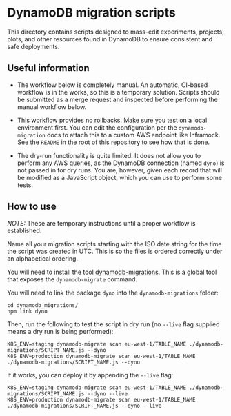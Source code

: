 DynamoDB migration scripts
==========================

This directory contains scripts designed to mass-edit experiments, projects, plots,
and other resources found in DynamoDB to ensure consistent and safe deployments.

Useful information
------------------

* The workflow below is completely manual. An automatic, CI-based workflow is in the works, so this is a temporary
solution. Scripts should be submitted as a merge request and inspected before performing the manual workflow below.

* This workflow provides no rollbacks. Make sure you test on a local environment first. You can edit the configuration
per the `dynamodb-migration` docs to attach this to a custom AWS endpoint like Inframock. See the `README` in the root
of this repository to see how that is done.

* The dry-run functionality is quite limited. It does not allow you to perform any AWS queries, as the DynamoDB connection
(named `dyno`) is not passed in for dry runs. You are, however, given each record that will be modified as a JavaScript
object, which you can use to perform some tests.


How to use
----------

*NOTE:* These are temporary instructions until a proper workflow is established.

Name all your migration scripts starting with the ISO date string for the time
the script was created in UTC. This is so the files is ordered correctly under an
alphabetical ordering.

You will need to install the tool [dynamodb-migrations](https://www.npmjs.com/package/dynamodb-migrations).
This is a global tool that exposes the `dynamodb-migrate` command.

You will need to link the package `dyno` into the `dynamodb-migrations` folder:

    cd dynamodb_migrations/
    npm link dyno

Then, run the following to test the script in dry run (no `--live` flag supplied means a dry run is being performed):

    K8S_ENV=staging dynamodb-migrate scan eu-west-1/TABLE_NAME ./dynamodb-migrations/SCRIPT_NAME.js --dyno
    K8S_ENV=production dynamodb-migrate scan eu-west-1/TABLE_NAME ./dynamodb-migrations/SCRIPT_NAME.js --dyno

If it works, you can deploy it by appending the `--live` flag:

    K8S_ENV=staging dynamodb-migrate scan eu-west-1/TABLE_NAME ./dynamodb-migrations/SCRIPT_NAME.js --dyno --live
    K8S_ENV=production dynamodb-migrate scan eu-west-1/TABLE_NAME ./dynamodb-migrations/SCRIPT_NAME.js --dyno --live

